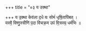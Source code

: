+++
title = "०३ य उक्था"

+++
य उ॒क्था केव॑ला द॒धे यः सोमं॑ धृषि॒तापि॑बत् ।  
यस्मै॒ विष्णु॒स्त्रीणि॑ प॒दा वि॑चक्र॒म उप॑ मि॒त्रस्य॒ धर्म॑भिः ॥